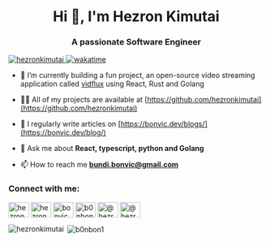 <h1 align="center">Hi 👋, I'm Hezron Kimutai</h1>
<h3 align="center">A passionate Software Engineer</h3>

<p align="left"> <a href="https://wakatime.com/@Hezron"><img src="https://komarev.com/ghpvc/?username=hezronkimutai" alt="hezronkimutai" /> <img src="https://wakatime.com/badge/user/6e470c62-82d7-421e-bcea-80e635c667a4.svg" alt="wakatime" /></a></p>

- 🌱 I’m currently building a fun project, an open-source video streaming application called [vidflux](https://github.com/hezronkimutai/VidFlux) using React, Rust and Golang

- 👨‍💻 All of my projects are available at [https://github.com/hezronkimutai](https://github.com/hezronkimutai)

- 📝 I regularly write articles on [https://bonvic.dev/blogs/](https://bonvic.dev/blog/)

- 💬 Ask me about **React, typescript, python and Golang**

- 📫 How to reach me **bundi.bonvic@gmail.com**

<p align="left">
<h3 align="left">Connect with me:</h3>
<a href="https://codepen.io/hezronkimutai" target="blank"><img align="center" src="https://cdn.jsdelivr.net/npm/simple-icons@3.0.1/icons/codepen.svg" alt="hezronkimutai" height="30" width="40" /></a>
<a href="https://dev.to/hezronkimutai" target="blank"><img align="center" src="https://cdn.jsdelivr.net/npm/simple-icons@3.0.1/icons/dev-dot-to.svg" alt="hezronkimutai" height="30" width="40" /></a>
<a href="https://www.linkedin.com/in/bonvic-bundi/" target="blank"><img align="center" src="https://cdn.jsdelivr.net/npm/simple-icons@3.0.1/icons/linkedin.svg" alt="bonvic bundi" height="30" width="40" /></a>
<a href="https://stackoverflow.com/users/9308997/b0nbon" target="blank"><img align="center" src="https://cdn.jsdelivr.net/npm/simple-icons@3.0.1/icons/stackoverflow.svg" alt="b0nbon" height="30" width="40" /></a>
<a href="https://medium.com/@hezronkimutai" target="blank"><img align="center" src="https://cdn.jsdelivr.net/npm/simple-icons@3.0.1/icons/medium.svg" alt="@hezronkimutai" height="30" width="40" /></a>
<a href="https://twitter.com/@hezronkimutai" target="blank"><img align="center" src="https://cdn.jsdelivr.net/npm/simple-icons@3.0.1/icons/twitter.svg" alt="@hezronkimutai" height="30" width="40" /></a>
</p>

<p><img align="left" src="https://github-readme-stats.vercel.app/api/top-langs/?username=b0nbon1&layout=compact&theme=cobalt" alt="hezronkimutai" /></p>

<p>&nbsp;<img align="center" src="https://github-readme-stats.vercel.app/api?username=b0nbon1&layout=compact&show_icons=true&theme=cobalt" alt="b0nbon1" /></p>
